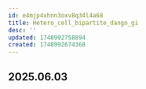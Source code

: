 ```yaml
---
id: e4mjp4xhnn3oxv8q34l4a68
title: Hetero_cell_bipartite_dango_gi
desc: ''
updated: 1748992758894
created: 1748992674368
---
```

## 2025.06.03

